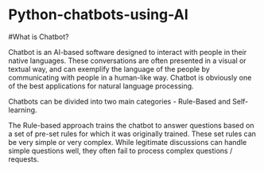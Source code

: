 # Python-chatbots-using-AI

#What is Chatbot?

Chatbot is an AI-based software designed to interact with people in their native languages. These conversations are often presented in a visual or textual way, and can exemplify the language of the people by communicating with people in a human-like way. Chatbot is obviously one of the best applications for natural language processing.

Chatbots can be divided into two main categories - Rule-Based and Self-learning.

The Rule-based approach trains the chatbot to answer questions based on a set of pre-set rules for which it was originally trained. These set rules can be very simple or very complex. While legitimate discussions can handle simple questions well, they often fail to process complex questions / requests.
